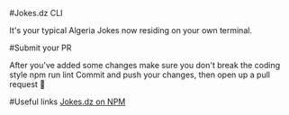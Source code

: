 #Jokes.dz CLI

It's your typical Algeria Jokes now residing on your own terminal.

#Submit your PR

After you've added some changes make sure you don't break the coding style npm run lint
Commit and push your changes, then open up a pull request 🚀

#Useful links
[Jokes.dz on NPM](https://www.npmjs.com/package/jokes.dz)
